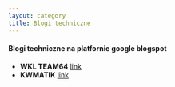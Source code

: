 ```yaml
---
layout: category
title: Blogi techniczne
---
```


#### Blogi techniczne na platfornie google blogspot

* **WKL TEAM64** [link](https://wklteam64.blogspot.com/)
* **KWMATIK** [link](https://kwmatik.blogspot.com/)